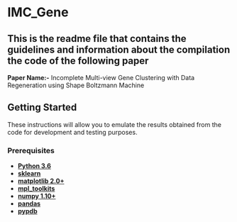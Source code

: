 # IMC_Gene


## This is the readme file that contains the guidelines and information about the compilation the code of the following paper

**Paper Name:-** Incomplete Multi-view Gene Clustering with Data Regeneration using Shape Boltzmann Machine

 ## Getting Started 
 These instructions will allow you to emulate the results obtained from the code for development and testing purposes.
 ### Prerequisites
* **[Python 3.6](https://www.python.org/downloads/)**
* **[sklearn](https://scikit-learn.org/stable/install.html)**
* **[matplotlib 2.0+](https://matplotlib.org/users/installing.html)**
* **[mpl_toolkits](https://matplotlib.org/2.0.2/mpl_toolkits/index.html)**
* **[numpy 1.10+](https://pypi.org/project/numpy/)**
* **[pandas](https://pypi.org/project/pandas/)**
* **[pypdb](https://pypi.org/project/pypdb/)**

